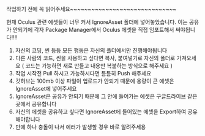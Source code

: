 작업하기 전에 꼭 읽어주세요~~~~~~~~~~~~~~~~~~~~~~~~~~~~~~

현재 Oculus 관련 에셋들이 너무 커서 IgnoreAsset 폴더에 넣어놓았습니다.
이는 공유가 안되기에 각자 Package Manager에서 Oculus 에셋을 직접 임포트해서 써야됩니다!!!!

1. 자신의 코딩, 씬 등등 모든 행동은 자신의 폴더에서만 진행해야됩니다
2. 다른 사람의 코드, 씬을 사용하고 싶다면 복사, 붙여넣기로 자신의 폴더로 가져오세요 
	( 코드는 가능하면 새로 만들고 내용만 복붙하는 방식으로 해주세요 )
3. 작업 시작전 Pull 하시고 가능하시다면 틈틈히 Push 해주세요
4. 깃허브는 100mb 이상 파일이 업로드가 안되기 때문에 용량이 큰 에셋은 IgnoreAsset에 넣어주세요
5. IgnoreAsset은 공유가 안되기 때문에 그 안에 들어가는 에셋은 구글드라이브 같은 곳에서 공유합니다
6. 자신의 에셋을 공유하고 싶다면 IgnoreAsset에 들어있는 에셋을 Export하여 공유해야합니다
7. 만에 하나 충돌이 나서 에러가 발생할 경우 바로 알려주세용
